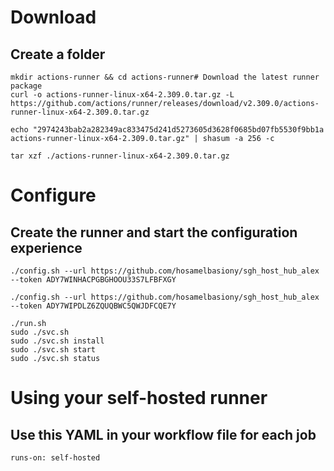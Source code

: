 
# Download

## Create a folder
```
mkdir actions-runner && cd actions-runner# Download the latest runner package
curl -o actions-runner-linux-x64-2.309.0.tar.gz -L https://github.com/actions/runner/releases/download/v2.309.0/actions-runner-linux-x64-2.309.0.tar.gz

echo "2974243bab2a282349ac833475d241d5273605d3628f0685bd07fb5530f9bb1a  actions-runner-linux-x64-2.309.0.tar.gz" | shasum -a 256 -c

tar xzf ./actions-runner-linux-x64-2.309.0.tar.gz
```

# Configure

## Create the runner and start the configuration experience
```
./config.sh --url https://github.com/hosamelbasiony/sgh_host_hub_alex --token ADY7WINHACPGBGHOOU33S7LFBFXGY

./config.sh --url https://github.com/hosamelbasiony/sgh_host_hub_alex --token ADY7WIPDLZ6ZQUQBWC5QWJDFCQE7Y

./run.sh
sudo ./svc.sh
sudo ./svc.sh install
sudo ./svc.sh start
sudo ./svc.sh status
```

# Using your self-hosted runner

## Use this YAML in your workflow file for each job
```
runs-on: self-hosted
```